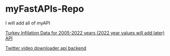 # myFastAPIs-Repo
I will add all of myAPI


<a href='https://github.com/murderuo/myInfilationAPIs'>Turkey Infilation Data for 2005-2022 years (2022 year values will add later) API</a>


<a href='https://github.com/murderuo/twitterVideoDownloaderBackend'> Twitter video downloader api backend</a>





